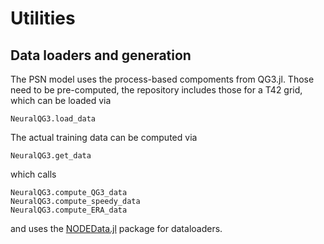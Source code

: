 # Utilities 

## Data loaders and generation 

The PSN model uses the process-based compoments from QG3.jl. Those need to be pre-computed, the repository includes those for a T42 grid, which can be loaded via 

```@docs; canonical=false
NeuralQG3.load_data
```

The actual training data can be computed via 

```@docs; canonical=false
NeuralQG3.get_data
```

which calls 

```@docs; canonical=false
NeuralQG3.compute_QG3_data
NeuralQG3.compute_speedy_data
NeuralQG3.compute_ERA_data
```

and uses the [NODEData.jl](https://github.com/maximilian-gelbrecht/NODEData.jl) package for dataloaders. 